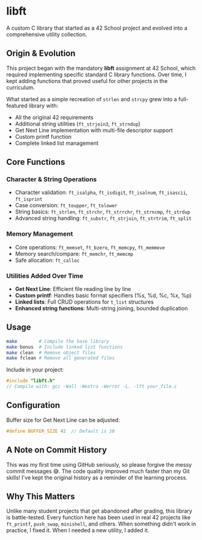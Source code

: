 # libft

A custom C library that started as a 42 School project and evolved into a comprehensive utility collection.

## Origin & Evolution

This project began with the mandatory **libft** assignment at 42 School, which required implementing specific standard C library functions. Over time, I kept adding functions that proved useful for other projects in the curriculum.

What started as a simple recreation of `strlen` and `strcpy` grew into a full-featured library with:
- All the original 42 requirements
- Additional string utilities (`ft_strjoin3`, `ft_strndup`)  
- Get Next Line implementation with multi-file descriptor support
- Custom printf function
- Complete linked list management

## Core Functions

### Character & String Operations
- Character validation: `ft_isalpha`, `ft_isdigit`, `ft_isalnum`, `ft_isascii`, `ft_isprint`
- Case conversion: `ft_toupper`, `ft_tolower`
- String basics: `ft_strlen`, `ft_strchr`, `ft_strrchr`, `ft_strncmp`, `ft_strdup`
- Advanced string handling: `ft_substr`, `ft_strjoin`, `ft_strtrim`, `ft_split`

### Memory Management
- Core operations: `ft_memset`, `ft_bzero`, `ft_memcpy`, `ft_memmove`
- Memory search/compare: `ft_memchr`, `ft_memcmp`
- Safe allocation: `ft_calloc`

### Utilities Added Over Time
- **Get Next Line**: Efficient file reading line by line
- **Custom printf**: Handles basic format specifiers (%s, %d, %c, %x, %p)
- **Linked lists**: Full CRUD operations for `t_list` structures
- **Enhanced string functions**: Multi-string joining, bounded duplication

## Usage

```bash
make        # Compile the base library
make bonus  # Include linked list functions
make clean  # Remove object files
make fclean # Remove all generated files
```

Include in your project:
```c
#include "libft.h"
// Compile with: gcc -Wall -Wextra -Werror -L. -lft your_file.c
```

## Configuration

Buffer size for Get Next Line can be adjusted:
```c
#define BUFFER_SIZE 42  // Default is 10
```

## A Note on Commit History

This was my first time using GitHub seriously, so please forgive the messy commit messages 😅. The code quality improved much faster than my Git skills! I've kept the original history as a reminder of the learning process.

## Why This Matters

Unlike many student projects that get abandoned after grading, this library is battle-tested. Every function here has been used in real 42 projects like `ft_printf`, `push_swap`, `minishell`, and others. When something didn't work in practice, I fixed it. When I needed a new utility, I added it.
